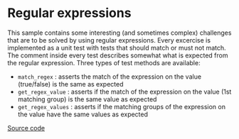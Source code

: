 # Regular expressions

This sample contains some interesting (and sometimes complex) challenges that are to be solved by using regular expressions.
Every excercise is implemented as a unit test with tests that should match or must not match.
The comment inside every test describes somewhat what is expected from the regular expression.
Three types of test methods are available:

- `match_regex` : asserts the match of the expression on the value (true/false) is the same as expected
- `get_regex_value` : asserts if the match of the expression on the value (1st matching group) is the same value as expected
- `get_regex_values` : asserts if the matching groups of the expression on the value have the same values as expected

[Source code](../algorithms/src/algorithms/01-regular-expressions/test_regex.py)